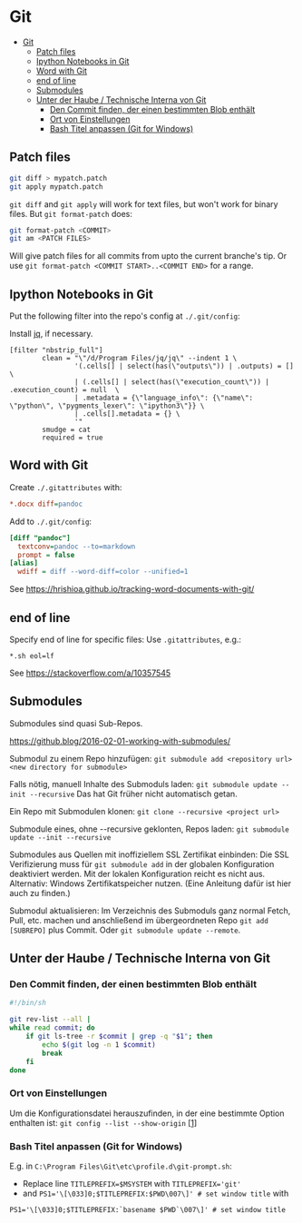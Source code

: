 # Git

- [Git](#git)
  - [Patch files](#patch-files)
  - [Ipython Notebooks in Git](#ipython-notebooks-in-git)
  - [Word with Git](#word-with-git)
  - [end of line](#end-of-line)
  - [Submodules](#submodules)
  - [Unter der Haube / Technische Interna von Git](#unter-der-haube--technische-interna-von-git)
    - [Den Commit finden, der einen bestimmten Blob enthält](#den-commit-finden-der-einen-bestimmten-blob-enthält)
    - [Ort von Einstellungen](#ort-von-einstellungen)
    - [Bash Titel anpassen (Git for Windows)](#bash-titel-anpassen-git-for-windows)

## Patch files

```bash
git diff > mypatch.patch
git apply mypatch.patch
```

`git diff` and `git apply` will work for text files, but won't work for binary files. But `git format-patch` does:

```bash
git format-patch <COMMIT>
git am <PATCH FILES>
```

Will give patch files for all commits from <COMMIT> upto the current branche's tip. Or use `git format-patch <COMMIT START>..<COMMIT END>` for a range.

## Ipython Notebooks in Git

Put the following filter into the repo's config at `./.git/config`:

Install [jq](https://stedolan.github.io/jq/), if necessary.

```
[filter "nbstrip_full"]
        clean = "\"/d/Program Files/jq/jq\" --indent 1 \
                '(.cells[] | select(has(\"outputs\")) | .outputs) = []  \
                | (.cells[] | select(has(\"execution_count\")) | .execution_count) = null  \
                | .metadata = {\"language_info\": {\"name\": \"python\", \"pygments_lexer\": \"ipython3\"}} \
                | .cells[].metadata = {} \
                '"
        smudge = cat
        required = true
```

## Word with Git

Create `./.gitattributes` with:

```ini
*.docx diff=pandoc
```

Add to `./.git/config`:

```ini
[diff "pandoc"]
  textconv=pandoc --to=markdown
  prompt = false
[alias]
  wdiff = diff --word-diff=color --unified=1
```

See https://hrishioa.github.io/tracking-word-documents-with-git/

## end of line

Specify end of line for specific files: Use `.gitattributes`, e.g.:

```
*.sh eol=lf
```

See https://stackoverflow.com/a/10357545

## Submodules

Submodules sind quasi Sub-Repos.

https://github.blog/2016-02-01-working-with-submodules/

Submodul zu einem Repo hinzufügen: `git submodule add <repository url> <new directory for submodule>`

Falls nötig, manuell Inhalte des Submoduls laden: `git submodule update --init --recursive`
Das hat Git früher nicht automatisch getan.

Ein Repo mit Submodulen klonen: `git clone --recursive <project url>`

Submodule eines, ohne --recursive geklonten, Repos laden: `git submodule update --init --recursive`

Submodules aus Quellen mit inoffiziellem SSL Zertifikat einbinden:
Die SSL Verifizierung muss für `git submodule add` in der globalen Konfiguration deaktiviert werden. Mit der lokalen Konfiguration reicht es nicht aus. Alternativ: Windows Zertifikatspeicher nutzen. (Eine Anleitung dafür ist hier auch zu finden.)

Submodul aktualisieren: Im Verzeichnis des Submoduls ganz normal Fetch, Pull, etc. machen und anschließend im übergeordneten Repo `git add [SUBREPO]` plus Commit. Oder `git submodule update --remote`.

## Unter der Haube / Technische Interna von Git

### Den Commit finden, der einen bestimmten Blob enthält

```sh
#!/bin/sh

git rev-list --all |
while read commit; do
    if git ls-tree -r $commit | grep -q "$1"; then
	    echo $(git log -n 1 $commit)
	    break
    fi
done
```

### Ort von Einstellungen

Um die Konfigurationsdatei herauszufinden, in der eine bestimmte Option enthalten ist: `git config --list --show-origin` [[1]](https://stackoverflow.com/questions/17756753/where-do-the-settings-in-my-git-configuration-come-from/35670933#35670933)

### Bash Titel anpassen (Git for Windows)

E.g. in `C:\Program Files\Git\etc\profile.d\git-prompt.sh`:

- Replace line `TITLEPREFIX=$MSYSTEM` with `TITLEPREFIX='git'`
- and `PS1='\[\033]0;$TITLEPREFIX:$PWD\007\]' # set window title` with

```
PS1='\[\033]0;$TITLEPREFIX:`basename $PWD`\007\]' # set window title
```
